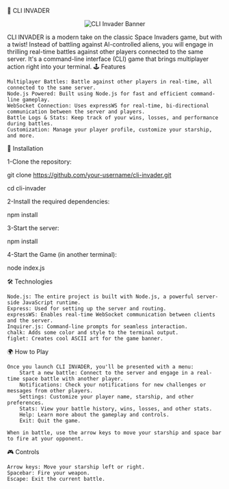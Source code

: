 🚀 CLI INVADER
<p align="center"> <img src="https://your-image-url.com" alt="CLI Invader Banner" /> </p>

CLI INVADER is a modern take on the classic Space Invaders game, but with a twist! Instead of battling against AI-controlled aliens, you will engage in thrilling real-time battles against other players connected to the same server. It's a command-line interface (CLI) game that brings multiplayer action right into your terminal.
🕹️ Features

    Multiplayer Battles: Battle against other players in real-time, all connected to the same server.
    Node.js Powered: Built using Node.js for fast and efficient command-line gameplay.
    WebSocket Connection: Uses expressWS for real-time, bi-directional communication between the server and players.
    Battle Logs & Stats: Keep track of your wins, losses, and performance during battles.
    Customization: Manage your player profile, customize your starship, and more.

🚧 Installation

1-Clone the repository:

git clone https://github.com/your-username/cli-invader.git

cd cli-invader

2-Install the required dependencies:

  npm install

3-Start the server:

  npm install

4-Start the Game (in another terminal):

  node index.js

🛠️ Technologies

    Node.js: The entire project is built with Node.js, a powerful server-side JavaScript runtime.
    Express: Used for setting up the server and routing.
    expressWS: Enables real-time WebSocket communication between clients and the server.
    Inquirer.js: Command-line prompts for seamless interaction.
    chalk: Adds some color and style to the terminal output.
    figlet: Creates cool ASCII art for the game banner.

🌍 How to Play

    Once you launch CLI INVADER, you'll be presented with a menu:
        Start a new battle: Connect to the server and engage in a real-time space battle with another player.
        Notifications: Check your notifications for new challenges or messages from other players.
        Settings: Customize your player name, starship, and other preferences.
        Stats: View your battle history, wins, losses, and other stats.
        Help: Learn more about the gameplay and controls.
        Exit: Quit the game.

    When in battle, use the arrow keys to move your starship and space bar to fire at your opponent.

🎮 Controls

    Arrow keys: Move your starship left or right.
    Spacebar: Fire your weapon.
    Escape: Exit the current battle.
